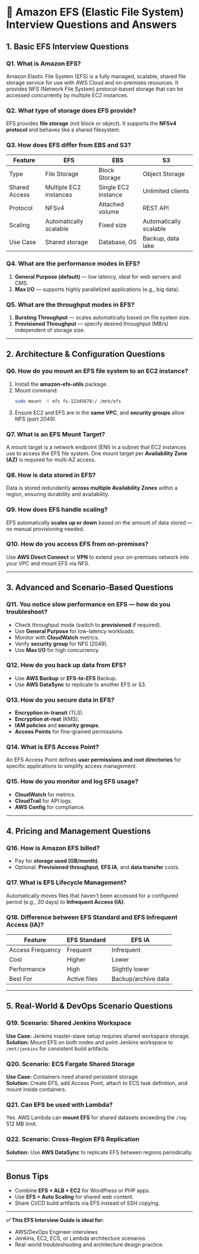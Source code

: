 # 🧩 Amazon EFS (Elastic File System) Interview Questions and Answers

## 1. **Basic EFS Interview Questions**

### **Q1. What is Amazon EFS?**
Amazon Elastic File System (EFS) is a fully managed, scalable, shared file storage service for use with AWS Cloud and on-premises resources. It provides NFS (Network File System) protocol–based storage that can be accessed concurrently by multiple EC2 instances.

### **Q2. What type of storage does EFS provide?**
EFS provides **file storage** (not block or object). It supports the **NFSv4 protocol** and behaves like a shared filesystem.

### **Q3. How does EFS differ from EBS and S3?**
| Feature | **EFS** | **EBS** | **S3** |
|----------|----------|----------|--------|
| Type | File Storage | Block Storage | Object Storage |
| Shared Access | Multiple EC2 instances | Single EC2 instance | Unlimited clients |
| Protocol | NFSv4 | Attached volume | REST API |
| Scaling | Automatically scalable | Fixed size | Automatically scalable |
| Use Case | Shared storage | Database, OS | Backup, data lake |

### **Q4. What are the performance modes in EFS?**
1. **General Purpose (default)** — low latency, ideal for web servers and CMS.  
2. **Max I/O** — supports highly parallelized applications (e.g., big data).

### **Q5. What are the throughput modes in EFS?**
1. **Bursting Throughput** — scales automatically based on file system size.  
2. **Provisioned Throughput** — specify desired throughput (MB/s) independent of storage size.

---

## 2. **Architecture & Configuration Questions**

### **Q6. How do you mount an EFS file system to an EC2 instance?**
1. Install the **amazon-efs-utils** package.  
2. Mount command:
   ```bash
   sudo mount -t efs fs-12345678:/ /mnt/efs
   ```
3. Ensure EC2 and EFS are in the **same VPC**, and **security groups** allow NFS (port 2049).

### **Q7. What is an EFS Mount Target?**
A mount target is a network endpoint (ENI) in a subnet that EC2 instances use to access the EFS file system. One mount target per **Availability Zone (AZ)** is required for multi-AZ access.

### **Q8. How is data stored in EFS?**
Data is stored redundantly **across multiple Availability Zones** within a region, ensuring durability and availability.

### **Q9. How does EFS handle scaling?**
EFS automatically **scales up or down** based on the amount of data stored — no manual provisioning needed.

### **Q10. How do you access EFS from on-premises?**
Use **AWS Direct Connect** or **VPN** to extend your on-premises network into your VPC and mount EFS via NFS.

---

## 3. **Advanced and Scenario-Based Questions**

### **Q11. You notice slow performance on EFS — how do you troubleshoot?**
- Check throughput mode (switch to **provisioned** if required).  
- Use **General Purpose** for low-latency workloads.  
- Monitor with **CloudWatch** metrics.  
- Verify **security group** for NFS (2049).  
- Use **Max I/O** for high concurrency.

### **Q12. How do you back up data from EFS?**
- Use **AWS Backup** or **EFS-to-EFS** Backup.  
- Use **AWS DataSync** to replicate to another EFS or S3.

### **Q13. How do you secure data in EFS?**
- **Encryption in-transit** (TLS).  
- **Encryption at-rest** (KMS).  
- **IAM policies** and **security groups**.  
- **Access Points** for fine-grained permissions.

### **Q14. What is EFS Access Point?**
An EFS Access Point defines **user permissions and root directories** for specific applications to simplify access management.

### **Q15. How do you monitor and log EFS usage?**
- **CloudWatch** for metrics.  
- **CloudTrail** for API logs.  
- **AWS Config** for compliance.

---

## 4. **Pricing and Management Questions**

### **Q16. How is Amazon EFS billed?**
- Pay for **storage used (GB/month)**.  
- Optional: **Provisioned throughput**, **EFS IA**, and **data transfer** costs.

### **Q17. What is EFS Lifecycle Management?**
Automatically moves files that haven’t been accessed for a configured period (e.g., 30 days) to **Infrequent Access (IA)**.

### **Q18. Difference between EFS Standard and EFS Infrequent Access (IA)?**
| Feature | **EFS Standard** | **EFS IA** |
|----------|------------------|------------|
| Access Frequency | Frequent | Infrequent |
| Cost | Higher | Lower |
| Performance | High | Slightly lower |
| Best For | Active files | Backup/archive data |

---

## 5. **Real-World & DevOps Scenario Questions**

### **Q19. Scenario: Shared Jenkins Workspace**
**Use Case:** Jenkins master-slave setup requires shared workspace storage.  
**Solution:** Mount EFS on both nodes and point Jenkins workspace to `/mnt/jenkins` for consistent build artifacts.

### **Q20. Scenario: ECS Fargate Shared Storage**
**Use Case:** Containers need shared persistent storage.  
**Solution:** Create EFS, add Access Point, attach to ECS task definition, and mount inside containers.

### **Q21. Can EFS be used with Lambda?**
Yes. AWS Lambda can **mount EFS** for shared datasets exceeding the `/tmp` 512 MB limit.

### **Q22. Scenario: Cross-Region EFS Replication**
**Solution:** Use **AWS DataSync** to replicate EFS between regions periodically.

---

## **Bonus Tips**
- Combine **EFS + ALB + EC2** for WordPress or PHP apps.  
- Use **EFS + Auto Scaling** for shared web content.  
- Share CI/CD build artifacts via EFS instead of SSH copying.

---

**✅ This EFS Interview Guide is ideal for:**
- AWS/DevOps Engineer interviews
- Jenkins, EC2, ECS, or Lambda architecture scenarios
- Real-world troubleshooting and architecture design practice.


